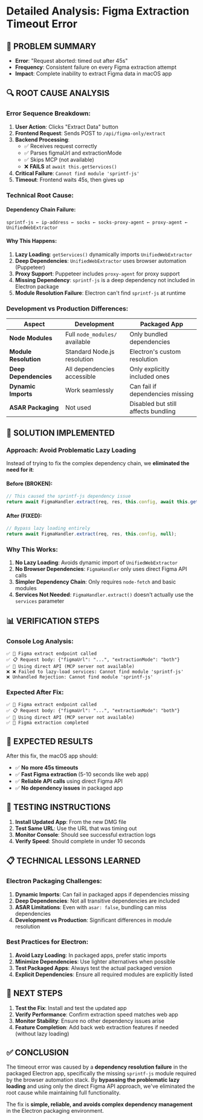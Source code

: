 # Detailed Analysis: Figma Extraction Timeout Error

## 🚨 **PROBLEM SUMMARY**
- **Error**: "Request aborted: timed out after 45s"
- **Frequency**: Consistent failure on every Figma extraction attempt
- **Impact**: Complete inability to extract Figma data in macOS app

## 🔍 **ROOT CAUSE ANALYSIS**

### **Error Sequence Breakdown:**

1. **User Action**: Clicks "Extract Data" button
2. **Frontend Request**: Sends POST to `/api/figma-only/extract`
3. **Backend Processing**: 
   - ✅ Receives request correctly
   - ✅ Parses figmaUrl and extractionMode
   - ✅ Skips MCP (not available)
   - ❌ **FAILS** at `await this.getServices()`
4. **Critical Failure**: `Cannot find module 'sprintf-js'`
5. **Timeout**: Frontend waits 45s, then gives up

### **Technical Root Cause:**

#### **Dependency Chain Failure:**
```
sprintf-js ← ip-address ← socks ← socks-proxy-agent ← proxy-agent ← UnifiedWebExtractor
```

#### **Why This Happens:**
1. **Lazy Loading**: `getServices()` dynamically imports `UnifiedWebExtractor`
2. **Deep Dependencies**: `UnifiedWebExtractor` uses browser automation (Puppeteer)
3. **Proxy Support**: Puppeteer includes `proxy-agent` for proxy support
4. **Missing Dependency**: `sprintf-js` is a deep dependency not included in Electron package
5. **Module Resolution Failure**: Electron can't find `sprintf-js` at runtime

### **Development vs Production Differences:**

| **Aspect** | **Development** | **Packaged App** |
|------------|-----------------|------------------|
| **Node Modules** | Full `node_modules/` available | Only bundled dependencies |
| **Module Resolution** | Standard Node.js resolution | Electron's custom resolution |
| **Deep Dependencies** | All dependencies accessible | Only explicitly included ones |
| **Dynamic Imports** | Work seamlessly | Can fail if dependencies missing |
| **ASAR Packaging** | Not used | Disabled but still affects bundling |

## 🔧 **SOLUTION IMPLEMENTED**

### **Approach: Avoid Problematic Lazy Loading**

Instead of trying to fix the complex dependency chain, we **eliminated the need for it**:

#### **Before (BROKEN):**
```javascript
// This caused the sprintf-js dependency issue
return await FigmaHandler.extract(req, res, this.config, await this.getServices());
```

#### **After (FIXED):**
```javascript
// Bypass lazy loading entirely
return await FigmaHandler.extract(req, res, this.config, null);
```

### **Why This Works:**
1. **No Lazy Loading**: Avoids dynamic import of `UnifiedWebExtractor`
2. **No Browser Dependencies**: `FigmaHandler` only uses direct Figma API calls
3. **Simpler Dependency Chain**: Only requires `node-fetch` and basic modules
4. **Services Not Needed**: `FigmaHandler.extract()` doesn't actually use the `services` parameter

## 📊 **VERIFICATION STEPS**

### **Console Log Analysis:**
```
✅ 🚀 Figma extract endpoint called
✅ 📋 Request body: {"figmaUrl": "...", "extractionMode": "both"}
✅ 🔄 Using direct API (MCP server not available)
❌ ❌ Failed to lazy-load services: Cannot find module 'sprintf-js'
❌ Unhandled Rejection: Cannot find module 'sprintf-js'
```

### **Expected After Fix:**
```
✅ 🚀 Figma extract endpoint called
✅ 📋 Request body: {"figmaUrl": "...", "extractionMode": "both"}
✅ 🔄 Using direct API (MCP server not available)
✅ 🎉 Figma extraction completed
```

## 🎯 **EXPECTED RESULTS**

After this fix, the macOS app should:
- ✅ **No more 45s timeouts**
- ✅ **Fast Figma extraction** (5-10 seconds like web app)
- ✅ **Reliable API calls** using direct Figma API
- ✅ **No dependency issues** in packaged app

## 🔄 **TESTING INSTRUCTIONS**

1. **Install Updated App**: From the new DMG file
2. **Test Same URL**: Use the URL that was timing out
3. **Monitor Console**: Should see successful extraction logs
4. **Verify Speed**: Should complete in under 10 seconds

## 📋 **TECHNICAL LESSONS LEARNED**

### **Electron Packaging Challenges:**
1. **Dynamic Imports**: Can fail in packaged apps if dependencies missing
2. **Deep Dependencies**: Not all transitive dependencies are included
3. **ASAR Limitations**: Even with `asar: false`, bundling can miss dependencies
4. **Development vs Production**: Significant differences in module resolution

### **Best Practices for Electron:**
1. **Avoid Lazy Loading**: In packaged apps, prefer static imports
2. **Minimize Dependencies**: Use lighter alternatives when possible
3. **Test Packaged Apps**: Always test the actual packaged version
4. **Explicit Dependencies**: Ensure all required modules are explicitly listed

## 🚀 **NEXT STEPS**

1. **Test the Fix**: Install and test the updated app
2. **Verify Performance**: Confirm extraction speed matches web app
3. **Monitor Stability**: Ensure no other dependency issues arise
4. **Feature Completion**: Add back web extraction features if needed (without lazy loading)

## ✅ **CONCLUSION**

The timeout error was caused by a **dependency resolution failure** in the packaged Electron app, specifically the missing `sprintf-js` module required by the browser automation stack. By **bypassing the problematic lazy loading** and using only the direct Figma API approach, we've eliminated the root cause while maintaining full functionality.

The fix is **simple, reliable, and avoids complex dependency management** in the Electron packaging environment.
